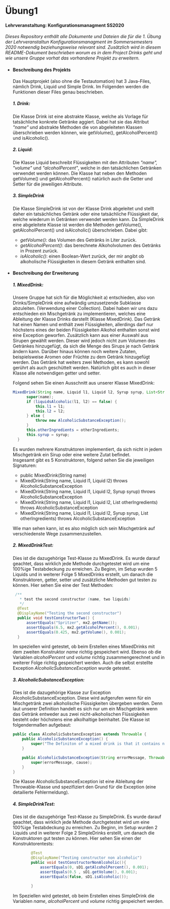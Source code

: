 # Übung1
#### Lehrveranstaltung: Konfigurationsmanagment SS2020
 *Dieses Repository enthält alle Dokumente und Dateien die
 für die 1. Übung der Lehrveranstaltun Konfigurationsmanagment im 
 Sommersemesters 2020 notwendig beziehungsweise relevant sind. Zusätzlich
 wird in diesem README-Dokument beschrieben worum es in dem Project
 Drinks geht und wie unsere Gruppe vorhat das vorhandene Projekt zu erweitern.*
 
* #### Beschreibung des Projekts
  Das Hauptprojekt (also ohne die Testautomation) hat 3 Java-Files, nämlich Drink, 
  Liquid und Simple Drink. Im Folgenden werden die Funktionen dieser Files genau beschrieben. 
  
  ##### 1. Drink: 
  Die Klasse Drink ist eine abstrakte Klasse, welche als Vorlage für tatsächliche konkrete Getränke aggiert.
  Dabei hat sie das Attribut _"name"_ und abstrakte Methoden die von abgeleiteten Klassen überschrieben werden können,
   wie getVolume(), getAlcoholPercent() und isAlcoholic().
             
  ##### 2. Liquid:
  Die Klasse Liquid beschreibt Flüssigkeiten mit den Attributen _"name", "volume"_ und _"alcoholPercent"_, welche 
  in den tatsächlichen Getränken verwendet werden können. Die Klasse hat neben den Methoden
  getVolume() und getAlcoholPercent() natürlich auch die Getter und Setter für die jeweiligen Attribute.
  
  ##### 3. SimpleDrink
  Die Klasse SimpleDrink ist von der Klasse Drink abgeleitet und stellt daher ein tatsächliches Getränk oder 
  eine tatsächliche Flüssigkeit dar, welche wiederum in Getränken verwendet werden kann. Da SimpleDrink eine abgeleitete
  Klasse ist werden die Methoden getVolume(), getAlcoholPercent() und isAlcoholic() überschrieben. 
  Dabei gibt:
    - _getVolume()_: das Volumen des Getränks in Liter zurück.
    - _getAlcoholPercent()_: das berechnete Alkoholvolumen des Getränks in Prozent zurück.
    - _isAlcoholic()_: einen Boolean-Wert zurück, der mir angibt ob alkoholische Flüssigkeiten in diesem Getränk enthalten
    sind.
  
  
- #### Beschreibung der Erweiterung
  ##### 1. MixedDrink:
  Unsere Gruppe hat sich für die Möglichkeit a) entschieden, also von
  Drinks/SimpleDrink   eine   aufwändig   umzusetzende Subklasse   abzuleiten. 
  (Verwendung   einer   Collection). Dabei haben wir uns dazu entschieden ein Mischgetränk zu implementieren,
  welches eine Ableitung der Klasse Drinks darstellt (Klasse MixedDrink). Das Getränk hat einen Namen und enthält zwei Flüssigkeiten, 
  allerdings darf nur höchstens eines der beiden Flüssigkeiten Alkohol enthalten sonst wird eine Exception geworfen.
  Zusätzlich kann aus einer Auswahl aus Sirupen gewählt werden. Dieser wird jedoch nicht zum Volumen des Getränkes hinzugefügt, da sich die Menge des Sirups je nach Getränk ändern kann. 
  Darüber hinaus können noch weitere Zutaten, beispielsweise Aromen oder Früchte zu dem Getränk hinzugefügt werden. 
  Das Getränk hat weiters zwei Methoden, es kann sowohl gerührt als auch geschüttelt werden.
  Natürlich gibt es auch in dieser Klasse alle notwendigen getter und setter.

  Folgend sehen Sie einen Ausschnitt aus unserer Klasse MixedDrink:

  ```java
  MixedDrink(String name, Liquid l1, Liquid l2, Syrup syrup, List<String> otherIngredients) throws AlcoholicSubstanceException {
        super(name);
        if (liquidsAlcoholic(l1, l2) == false) {
            this.l1 = l1;
            this.l2 = l2;
        } else {
            throw new AlcoholicSubstanceException();
        }
        this.otherIngredients = otherIngredients;
        this.syrup = syrup;
    }
  ```

  Es wurden mehrere Konstruktoren implementiert, da sich nicht in jedem Mischgetränk ein Sirup oder eine weitere Zutat befindet. <br> Insgesamt gibt es 5 Konstruktoren, folgend sehen Sie die jeweiligen Signaturen:
  * public MixedDrink(String name)
  * MixedDrink(String name, Liquid l1, Liquid l2) throws AlcoholicSubstanceException
  * MixedDrink(String name, Liquid l1, Liquid l2, Syrup syrup) throws AlcoholicSubstanceException
  * MixedDrink(String name, Liquid l1, Liquid l2, List<String> otherIngredients) throws AlcoholicSubstanceException
  * MixedDrink(String name, Liquid l1, Liquid l2, Syrup syrup, List<String> otherIngredients) throws AlcoholicSubstanceException

  Wie man sehen kann, ist es also möglich sich sein Mischgetränk auf verschiedenste Wege zusammenzustellen.

  ##### 2. MixedDrinkTest:
  Dies ist die dazugehörige Test-Klasse zu MixedDrink. Es wurde darauf geachtet, dass wirklich jede Methode durchgetestet wird um eine 100%ige Testabdeckung zu erreichen.
  Zu Beginn, im Setup wurden 5 Liquids und in weiterer Folge 5 MixedDrinks erstellt, um danach die Konstruktoren, getter, setter und zusätzliche Methoden gut testen zu können.
  Hier sehen Sie eine der Test Methoden:
  ```java
   /**
     * test the second constructor (name, two liquids)
     */
    @Test
    @DisplayName("Testing the second constructor")
    public void testConstructorTwo() {
        assertEquals("Spritzer", mx2.getName());
        assertEquals(6.5, mx2.getAlcoholPercent(), 0.001);
        assertEquals(0.425, mx2.getVolume(), 0.001);
    }
  ```

  Im speziellen wird getestet, ob beim Erstellen eines MixedDrinks mit dem zweiten Konstruktor *name* richtig gespeichert wird. 
  Ebenso ob die Variablen *alcoholPercent* und *volume* richtig zusammengerechnet und in weiterer Folge richtig gespeichert werden.
  Auch die selbst erstellte Exception *AlcoholicSubstanceException* wurde getestet.

  ##### 3. AlcoholicSubstanceException:
  Dies ist die dazugehörige Klasse zur Exception AlcoholicSubstanceException. Diese wird aufgerufen wenn für ein Mischgetränk zwei alkoholische Flüssigkeiten übergeben werden. 
  Denn laut unserer Definition handelt es sich nur um ein Mischgetränk wenn das Getränk entweder aus zwei nicht-alkoholischen Flüssigkeiten besteht oder höchstens eine alkolhaltige  beinhaltet. 
  Die Klasse ist folgendermaßen aufgebaut:
  ```java
  public class AlcoholicSubstancException extends Throwable {
      public AlcoholicSubstanceException() {
          super("The Definiton of a mixed drink is that it contains not more than one alcoholic liquid. Too many alcoholic liquids here.");
      }
  
      public AlcoholicSubstanceException(String errorMessage, Throwable cause) {
          super(errorMessage, cause);
      }
  }
  ```
  Die Klasse AlcoholicSubstanceException ist eine Ableitung der Throwable-Klasse und spezifiziert den Grund für die Exception (eine detailierte Fehlermeldung).

  ##### 4. SimpleDrinkTest:
  Dies ist die dazugehörige Test-Klasse zu SimpleDrink. Es wurde darauf geachtet, dass wirklich jede Methode durchgetestet wird um eine 100%ige Testabdeckung zu erreichen.
  Zu Beginn, im Setup wurden 2 Liquids und in weiterer Folge 2 SimpleDrinks erstellt, um danach die Konstruktoren gut testen zu können.
  Hier sehen Sie einen der Konstruktorentests:
    
  ```java
          @Test
          @DisplayName("Testing constructor non alcoholic")
          public void testConstructorNonAlcoholic(){
              assertEquals(0, sD1.getAlcoholPercent(), 0.001);
              assertEquals(0.5 , sD1.getVolume(), 0.001);
              assertEquals(false, sD1.isAlcoholic());
      
          }

    ```
  Im Speziellen wird getestet, ob beim Erstellen eines SimpleDrink die Variablen *name*, *alcoholPercent* und *volume* richtig gespeichert werden.
  

>